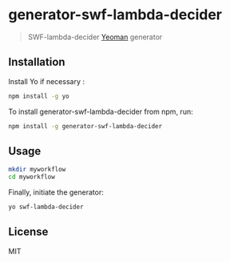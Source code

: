 # generator-swf-lambda-decider

> SWF-lambda-decider [Yeoman](http://yeoman.io) generator

## Installation

Install Yo if necessary :

```bash
npm install -g yo
```

To install generator-swf-lambda-decider from npm, run:

```bash
npm install -g generator-swf-lambda-decider
```

## Usage

```bash
mkdir myworkflow
cd myworkflow
```

Finally, initiate the generator:

```bash
yo swf-lambda-decider
```

## License

MIT
